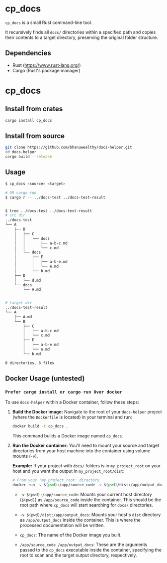 # cp_docs

`cp_docs` is a small Rust command-line tool.

It recursively finds all `docs/` directories within a specified path and copies their contents to a target directory, preserving the original folder structure.


## Dependencies

- Rust (https://www.rust-lang.org/)
- Cargo (Rust's package manager)


# cp_docs



## Install from crates

```bash
cargo install cp_docs
```


## Install from source

```bash
git clone https://github.com/bhanuwealthy/docs-helper.git
cd docs-helper
cargo build --release
```


## Usage
```bash
$ cp_docs <source> <target>

# OR cargo run
$ cargo r -- ../docs-test ../docs-test-result
```
```bash

$ tree ../docs-test ../docs-test-result
# src dir
../docs-test
└── A
    ├── B
    │   ├── C
    │   │   └── docs
    │   │       ├── a-b-c.md
    │   │       └── c.md
    │   └── docs
    │       ├── E
    │       │   ├── a-b-e.md
    │       │   └── e.md
    │       └── b.md
    ├── D
    │   └── d.md
    └── docs
        └── A.md


# target dir
../docs-test-result
└── A
    ├── A.md
    └── B
        ├── C
        │   ├── a-b-c.md
        │   └── c.md
        ├── E
        │   ├── a-b-e.md
        │   └── e.md
        └── b.md

8 directories, 6 files
```

## Docker Usage (untested)
### `Prefer cargo install or cargo run Over docker`

To use `docs-helper` within a Docker container, follow these steps:

1.  **Build the Docker image:**
    Navigate to the root of your `docs-helper` project (where the `Dockerfile` is located) in your terminal and run:
    ```bash
    docker build -t cp_docs .
    ```
    This command builds a Docker image named `cp_docs`.

2.  **Run the Docker container:**
    You'll need to mount your source and target directories from your host machine into the container using volume mounts (`-v`).

    **Example:**
    If your project with `docs/` folders is in `my_project_root` on your host and you want the output in `my_project_root/dist`:

    ```bash
    # From your 'my_project_root' directory
    docker run -v $(pwd):/app/source_code -v $(pwd)/dist:/app/output_docs cp_docs /app/source_code /app/output_docs
    ```

    *   `-v $(pwd):/app/source_code`: Mounts your current host directory (`$(pwd)`) as `/app/source_code` inside the container. This should be the root path where `cp_docs` will start searching for `docs/` directories.

    *   `-v $(pwd)/dist:/app/output_docs`: Mounts your host's `dist` directory as `/app/output_docs` inside the container. This is where the processed documentation will be written.

    *   `cp_docs`: The name of the Docker image you built.

    *   `/app/source_code /app/output_docs`: These are the arguments passed to the `cp_docs` executable inside the container, specifying the root to scan and the target output directory, respectively.
